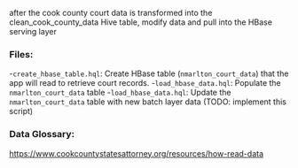 after the cook county court data is transformed into the clean_cook_county_data Hive table, modify data and pull into the HBase serving layer

### Files:

-`create_hbase_table.hql`: 
    Create HBase table (`nmarlton_court_data`) that the app will read to retrieve court records.
-`load_hbase_data.hql`:
    Populate the `nmarlton_court_data` table
-`load_hbase_data.hql`:
    Update the `nmarlton_court_data` table with new batch layer data (TODO: implement this script)

### Data Glossary:

https://www.cookcountystatesattorney.org/resources/how-read-data